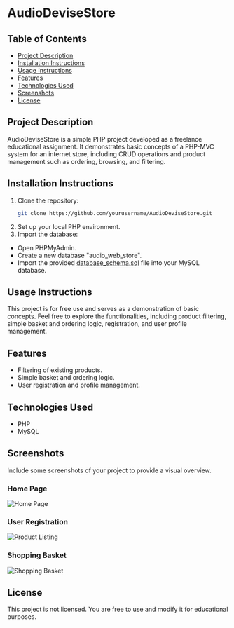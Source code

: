 # AudioDeviseStore


## Table of Contents
- [Project Description](#project-description)
- [Installation Instructions](#installation-instructions)
- [Usage Instructions](#usage-instructions)
- [Features](#features)
- [Technologies Used](#technologies-used)
- [Screenshots](#screenshots)
- [License](#license)

## Project Description
AudioDeviseStore is a simple PHP project developed as a freelance educational assignment. It demonstrates basic concepts of a PHP-MVC system for an internet store, including CRUD operations and product management such as ordering, browsing, and filtering.

## Installation Instructions
1. Clone the repository:
   ```bash
   git clone https://github.com/yourusername/AudioDeviseStore.git
2. Set up your local PHP environment.
3. Import the database:
- Open PHPMyAdmin.
- Create a new database "audio_web_store".
- Import the provided [database_schema.sql](demo/database_schema.sql) file into your MySQL database.


## Usage Instructions
This project is for free use and serves as a demonstration of basic concepts. Feel free to explore the functionalities, including product filtering, simple basket and ordering logic, registration, and user profile management.

## Features
- Filtering of existing products.
- Simple basket and ordering logic.
- User registration and profile management.

## Technologies Used
- PHP
- MySQL

## Screenshots
Include some screenshots of your project to provide a visual overview.

### Home Page
![Home Page](demo/homepage-screenshot.png)

### User Registration
![Product Listing](demo/user-registration-screenshot.png)

### Shopping Basket
![Shopping Basket](demo/shopping-basket-screenshot.png)

## License
This project is not licensed. You are free to use and modify it for educational purposes.
